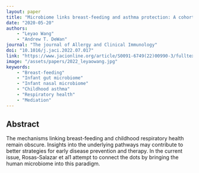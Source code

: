 ```yaml
---
layout: paper
title: "Microbiome links breast-feeding and asthma protection: A cohort study helps elucidate this underlying player"
date: "2020-05-20"
authors: 
    - "Leyao Wang"
    - "Andrew T. DeWan"
journal: "The journal of Allergy and Clinical Immunology"
doi: "10.1016/j.jaci.2022.07.017"
link: "https://www.jacionline.org/article/S0091-6749(22)00990-3/fulltext"
image: "/assets/papers/2022_leyaowang.jpg"
keywords:
    - "Breast-feeding"
    - "Infant gut microbiome"
    - "Infant nasal microbiome"
    - "Childhood asthma"
    - "Respiratory health"
    - "Mediation"
---
```


## Abstract

The mechanisms linking breast-feeding and childhood respiratory health remain obscure. Insights into the underlying pathways may contribute to better strategies for early disease prevention and therapy. In the current issue, Rosas-Salazar et al1 attempt to connect the dots by bringing the human microbiome into this paradigm.